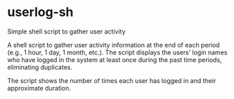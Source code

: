 # userlog-sh
Simple shell script to gather user activity

A shell script to gather user activity information at the end of each period (e.g., 1 hour, 1 day, 1 month, etc.).  The script displays the users’ login names who have logged in the system at least once during the past time periods, eliminating duplicates. 

The script shows the number of times each user has logged in and their approximate duration. 
